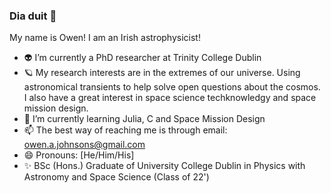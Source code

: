 ### Dia duit 👋

My name is Owen! I am an Irish astrophysicist! 

- 👽 I’m currently a PhD researcher at Trinity College Dublin 
- 🪐 My research interests are in the extremes of our universe. Using astronomical transients to help solve open questions about the cosmos. I also have a great interest in space science techknowledgy and space mission design. 
- 🌱 I’m currently learning Julia, C and Space Mission Design 
- 📫 The best way of reaching me is through email: owen.a.johnsons@gmail.com
- 😄 Pronouns: [He/Him/His] 
- ✨ BSc (Hons.) Graduate of University College Dublin in Physics with Astronomy and Space Science (Class of 22')

<!--
**OwenJohnsons/OwenJohnsons** is a ✨ _special_ ✨ repository because its `README.md` (this file) appears on your GitHub profile.

Here are some ideas to get you started:

- 🔭 I’m currently working on ...
- 🌱 I’m currently learning ...
- 👯 I’m looking to collaborate on ...
- 🤔 I’m looking for help with ...
- 💬 Ask me about ...
- 📫 How to reach me: ...
- 😄 Pronouns: ...
- ⚡ Fun fact: ...
-->
